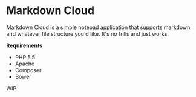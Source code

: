 # Markdown Cloud #

Markdown Cloud is a simple notepad application that supports markdown and whatever file structure you'd like. It's no frills and just works.

**Requirements**
- PHP 5.5
- Apache
- Composer
- Bower

WIP
